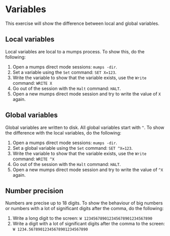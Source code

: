 # Variables

This exercise will show the difference between local and global variables.

## Local variables

Local variables are local to a mumps process. To show this, do the following:

1. Open a mumps direct mode sessions: `mumps -dir`.
1. Set a variable using the `Set` command: `SET X=123`.
1. Write the variable to show that the variable exists, use the `Write` command:
   `WRITE X`
1. Go out of the session with the `Halt` command: `HALT`.
1. Open a new mumps direct mode session and try to write the value of `X` again.

## Global variables

Global variables are written to disk. All global variables start with `^`. To
show the difference with the local variables, do the following:

1. Open a mumps direct mode sessions: `mumps -dir`.
1. Set a global variable using the `Set` command: `SET ^X=123`.
1. Write the variable to show that the variable exists, use the `Write` command:
   `WRITE ^X`
1. Go out of the session with the `Halt` command: `HALT`.
1. Open a new mumps direct mode session and try to write the value of `^X`
   again.

## Number precision

Numbers are precise up to 18 digits. To show the behaviour of big numbers or
numbers with a lot of significant digits after the comma, do the following:

1. Write a long digit to the screen: `W 123456789012345678901234567890`
1. Write a digit with a lot of significant digits after the comma to the screen:
   `W 1234.56789012345678901234567890`
